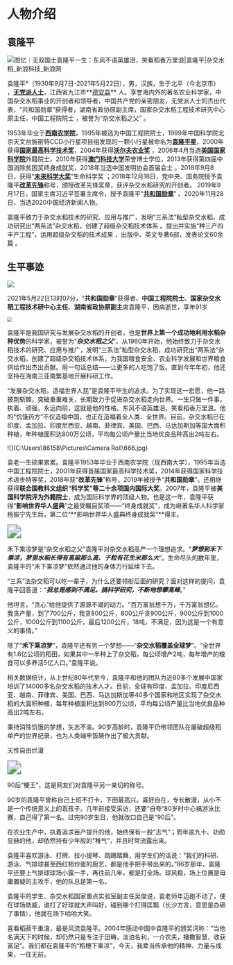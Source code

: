 

#                                           人物介绍



## 袁隆平

![图忆｜无双国士袁隆平一生：东风不语英雄泪，笑看稻香万里浪|袁隆平|杂交水稻_新浪科技_新浪网](3ef6-kqpyffy7009480.jpg)



袁隆平*（1930年9月7日-2021年5月22日），男，汉族，生于北平（今北京市）  ，[**无党派人士**](https://baike.baidu.com/item/无党派人士/2088083?fromModule=lemma_inlink)，江西省九江市**[德安县](https://baike.baidu.com/item/德安县/6007556?fromModule=lemma_inlink)** 人。享誉海内外的著名农业科学家，中国杂交水稻事业的开创者和领导者，中国共产党的亲密朋友，无党派人士的杰出代表，“共和国勋章”获得者，湖南省政协原副主席，国家杂交水稻工程技术研究中心原主任，中国工程院院士 ，被誉为“杂交水稻之父”  。

1953年毕业于[**西南农学院**](https://baike.baidu.com/item/西南农学院/5108871?fromModule=lemma_inlink)，1995年被选为中国工程院院士，1999年中国科学院北京天文台施密特CCD小行星项目组发现的一颗小行星被命名为[**袁隆平星**](https://baike.baidu.com/item/袁隆平星/9605462?fromModule=lemma_inlink)，2000年获得[**国家最高科学技术奖**](https://baike.baidu.com/item/国家最高科学技术奖/621338?fromModule=lemma_inlink)，2004年获得[**沃尔夫农业奖**](https://baike.baidu.com/item/沃尔夫农业奖/15728449?fromModule=lemma_inlink) ，2006年4月当选[**美国国家科学院**](https://baike.baidu.com/item/美国国家科学院/3454676?fromModule=lemma_inlink)外籍院士，2010年获得[**澳门科技大学**](https://baike.baidu.com/item/澳门科技大学/323324?fromModule=lemma_inlink)荣誉博士学位，2013年获得第四届中国消除贫困奖终身成就奖，2018年当选中国发明协会首届会士 。2018年9月8日，获得“[**未来科学大奖**](https://baike.baidu.com/item/未来科学大奖/19285674?fromModule=lemma_inlink)”生命科学奖 ；2018年12月18日，党中央、国务院授予袁隆平[**改革先锋**](https://baike.baidu.com/item/改革先锋/23209352?fromModule=lemma_inlink)称号，颁授改革先锋奖章，获评杂交水稻研究的开创者。 2019年9月17日，国家主席习近平签署主席令，授予袁隆平“[**共和国勋章**](https://baike.baidu.com/item/共和国勋章/18492339?fromModule=lemma_inlink)”  。2020年11月28日，当选2020中国经济新闻人物。

袁隆平致力于杂交水稻技术的研究、应用与推广，发明“三系法”籼型杂交水稻，成功研究出“两系法”杂交水稻，创建了超级杂交稻技术体系  。提出并实施“种三产四丰产工程”，运用超级杂交稻的技术成果 ，出版中、英文专著6部，发表论文60余篇 。



## 生平事迹

<img src="C:\Users\86158\Pictures\Camera Roll\下载 (1).jpg"  />

2021年5月22日13时07分，“**共和国勋章**”获得者、**中国工程院院士**、**国家杂交水稻工程技术研中心主任**、**湖南省政协原副主**席袁隆平，因病逝世，享年91岁

<img src="C:\Users\86158\Pictures\Camera Roll\974.jpg" style="zoom: 67%;" />





袁隆平是我国研究与发展杂交水稻的开创者，也是**世界上第一个成功地利用水稻杂种优势**的科学家，被誉为“***杂交水稻之父***”。从1960年开始，他始终致力于杂交水稻技术的研究、应用与推广，发明“三系法”籼型杂交水稻，成功研究出“两系法”杂交水稻，创建了超级杂交稻技术体系，为我国粮食安全、农业科学发展和世界粮食供给作出杰出贡献。用一句话总结——让更多的人吃饱了饭。直到今年年初，他还坚持在海南三亚南繁基地开展科研工作。

“发展杂交水稻，造福世界人民”是袁隆平毕生的追求。为了实现这一宏愿，他一路披荆斩棘，突破重重难关，长期致力于促进杂交水稻走向世界。一生只做一件事，执着、顽强，永远向前，这就是他的性格。东风不语英雄泪，笑看稻香万里浪。他的“饥饿药方”不仅造福中国，也正在造福着全人类、全世界。目前，杂交水稻已在印度、孟加拉、印度尼西亚、越南、菲律宾、美国、巴西、马达加斯加等国大面积种植，年种植面积达800万公顷，平均每公顷产量比当地优良品种高出2吨左右。

![](C:\Users\86158\Pictures\Camera Roll\666.jpg)

袁老一生硕果累累。袁隆平1953年毕业于西南农学院（现西南大学），1995年当选中国工程院院士，2001年获得首届国家最高科学技术奖，2014年获得国家科学技术进步特等奖，2018年获“**改革先锋**”称号，2019年被授予“**共和国勋章**”。还相继获得**联合国教科文组织“科学奖”等二十余项国内国际大奖**。2007年，袁隆平被**美国科学院评为外籍院士**，成为国际科学界的顶级人物。也是这一年，袁隆平获得“**影响世界华人盛典**”之最受瞩目奖项——“终身成就奖”，成为继著名华人科学家杨振宁先生后，第二位“**影响世界华人盛典终身成就奖”**得主。

 

<img src="C:\Users\86158\Pictures\Camera Roll\下载.jpg" style="zoom:200%;" />



禾下乘凉梦是“杂交水稻之父”袁隆平对杂交水稻高产一个理想追求。“***梦想到禾下乘凉，梦里水稻长得有高粱那么高、子粒有花生米那么大***”。生命尽头的数年里，袁隆平的“禾下乘凉梦”依然通过他的身体力行延续下去。

“三系”法杂交稻可以吃一辈子，为什么还要领衔后面的研究？面对这样的提问，袁隆平回答道：“***我总是感到不满足。搞科学研究，不断地想攀高峰***。”

他坦言，“贪心”给他提供了源源不竭的动力。“百万富翁想千万，千万富翁想亿。我贪产量，到了700公斤，我贪800公斤，800公斤贪900公斤，900公斤到1000公斤，1000公斤到1100公斤，最后1200公斤，18吨，不满足，因为这是一个有意义的事情。”

除了“**禾下乘凉梦**”，袁隆平还有另一个梦想——“**杂交水稻覆盖全球梦**”。“全世界有1.6亿公顷的稻田，如果其中一半种上了杂交稻，每公顷增产2吨，每年增产的粮食可以多养活5亿人口。”袁隆平说。

相关数据统计，从上世纪80年代至今，袁隆平和他的团队为近80多个发展中国家培训了14000多名杂交水稻的技术人才。目前，全球有印度、孟加拉、印度尼西亚、越南、菲律宾、美国、巴西、马达加斯加等40多个国家和地区实现了杂交水稻的大面积种植，每年种植面积达到800万公顷，平均每公顷产量比当地优良品种高出2吨左右。

秉持消除饥饿的梦想，矢志不渝。90岁高龄时，袁隆平仍带领团队在屡破超级稻单产的世界纪录，也为人类端牢饭碗作出了极大贡献。

天性自由烂漫

<img src="C:\Users\86158\Pictures\Camera Roll\OIP-C (7).jpg" style="zoom:200%;" />

90后“梗王”，这是网友们对袁隆平另一亲切的称号。

90岁的袁隆平曾称自己上班不打卡，下田最高兴。喜好自在，专长散漫，从小不是一个传统意义上的乖孩子。几年前接受采访，还要“自夸”80岁时中心搞游泳比赛，自己得了第一名。过完90岁生日，他就改口自己是“90后”。

在农业生产中，执着追求亩产提升的他，始终保有一股“志气”；而年逾九十、功勋显赫的他，却依然持有少年般的“稚气”，并且时常流露出来。

袁隆平喜欢游泳、打牌、拉小提琴、跳踢踏舞，用学生们的话说：“我们的科研、游泳、气排球甚至西红柿炒蛋的厨艺，都是他手把手带出来的。”86岁那年，袁隆平还要上气排球球场小露一手，再往前几年，都是打全场。球风稳，场上位置是毋庸置疑的主攻手，他的队总是第一名。

袁隆平的学生、杂交水稻国家重点实验室副主任吴俊说，袁老师年迈跑不动了，便在球场助威，谁打了好球就大声叫好，碰到哪个打得匡瓢（长沙方言，意思是办砸了事情），他就在场下哈哈大笑。

喜看稻菽千重浪，最是风流袁隆平。2004年感动中国中袁隆平的颁奖词称：“当他名满天下的时候，却仍然只是专注于田畴，淡泊名利，一介农夫，播撒智慧，收获富足”。我们都在袁隆平的“稻穗下乘凉”，今天，我辈当传承他的精神、力量与成果，一往无前。








